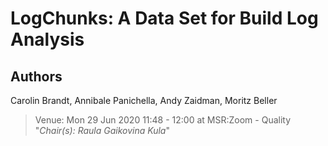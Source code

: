 # LogChunks: A Data Set for Build Log Analysis

## Authors

Carolin Brandt, Annibale Panichella, Andy Zaidman, Moritz Beller

>Venue:  Mon 29 Jun 2020 11:48 - 12:00 at MSR:Zoom - Quality "_Chair(s): Raula Gaikovina Kula_"
